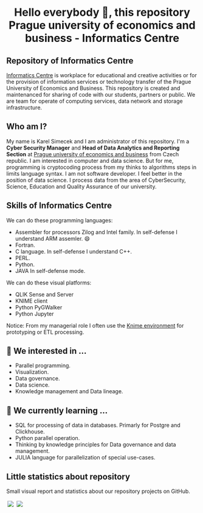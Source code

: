 <h1 align="center">Hello everybody 👋, this repository Prague university of economics and business - Informatics Centre</h1>

## Repository of Informatics Centre
<a href="https://ci.vse.cz/english/" class="element-informatics_centre">Informatics Centre</a> is workplace for educational and creative activities or for the provision of information services or technology transfer of the Prague University of Economics and Business.
This repository is created and maintenanced for sharing of code with our students, partners or public. 
We are team for operate of computing services, data network and storage infrastructure.

## Who am I?
My name is Karel Simecek and I am administrator of this repository.
I'm a <b>Cyber Security Manager</b> and <b>Head of Data Analytics and Reporting Section</b> at <a href="https://www.vse.cz/english/" class="element-university">Prague university of economics and business</a> from Czech republic. I am interested in computer and data science. But for me, programming is cryptocoding process from my thinks to algorithms steps in limits language syntax. I am not software developer. I feel better in the position of data science. I process data from the area of ​​Cyber ​​Security, Science, Education and Quality Assurance of our university.

## Skills of Informatics Centre
We can do these programming languages:

- Assembler for processors Zilog and Intel family. In self-defense I understand ARM assemler. 😄 
- Fortran.
- C language. In self-defense I understand C++.
- PERL.
- Python.
- JAVA In self-defense mode.

We can do these visual platforms:
- QLIK Sense and Server
- KNIME client
- Python PyGWalker
- Python Jupyter

Notice: From my managerial role I often use the <a href="https://www.knime.com/" class="element-KNIME">Knime environment</a> for prototyping or ETL processing.

## 👀 We interested in ...
- Parallel programming.
- Visualization.
- Data governance.
- Data science.
- Knowledge management and Data lineage.

## 🌱 We currently learning ...
- SQL for processing of data in databases. Primarly for Postgre and Clickhouse.
- Python parallel operation.
- Thinking by knowledge principles for Data governance and data management.
- JULIA language for parallelization of special use-cases.

## Little statistics about repository
Small visual report and statistics about our repository projects on GitHub.

<img align="center" style="padding: 2.5px;" src="https://github-readme-stats.vercel.app/api?username=charon-14&include_all_commits=true&custom_title=GitHub%20repository%20Informatics%20Centre%20stats&hide=contribs" />
<img align="center" style="padding: 2.5px;" src="https://github-readme-stats.vercel.app/api/top-langs/?username=charon-14&layout=donut&custom_title=The%20most%20used%20languages%20from%20us" />

<!---
I have taught myself many of the tools listed below over time. I also learned some programming languages and libraries during my academic career.

- 👋 Hi, I’m @Charon-14
- 👀 I’m interested in ...
- 🌱 I’m currently learning ...
- 💞️ I’m looking to collaborate on ...
- 📫 How to reach me ...
- 😄 Pronouns: ...
- ⚡ Fun fact: ...

Charon-14/Charon-14 is a ✨ special ✨ repository because its `README.md` (this file) appears on your GitHub profile.
You can click the Preview link to take a look at your changes.
--->

